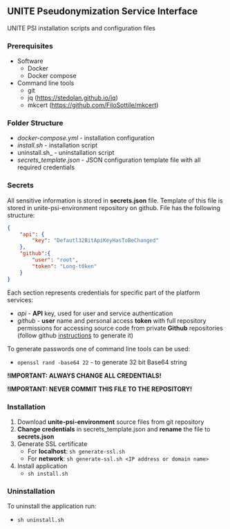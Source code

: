## UNITE Pseudonymization Service Interface

UNITE PSI installation scripts and configuration files

### Prerequisites
- Software
  - Docker
  - Docker compose
- Command line tools
  - git
  - jq (https://stedolan.github.io/jq)
  - mkcert (https://github.com/FiloSottile/mkcert)
  
### Folder Structure
- _docker-compose.yml_ - installation configuration
- _install.sh_ - installation script
- uninstall.sh_ - uninstallation script
- _secrets_template.json_ - JSON configuration template file with all required credentials

### Secrets
All sensitive information is stored in **secrets.json** file. Template of this file is stored in unite-psi-environment repository on github. File has the following structure:
```json
{
    "api": {
        "key": "Defautl32BitApiKeyHasToBeChanged"
    },
    "github":{
        "user": "root",
        "token": "Long-t0ken"
    }
}
```
Each section represents credentials for specific part of the platform services:
- _api_ - **API** key, used for user and service authentication
- _github_ - **user** name and personal access **token** with full repository permissions for accessing source code from private **Github** repositories (follow github [instructions](https://docs.github.com/en/authentication/keeping-your-account-and-data-secure/creating-a-personal-access-token) to generate it)

To generate passwords one of command line tools can be used:
- `openssl rand -base64 22` - to generate 32 bit Base64 string

**!IMPORTANT: ALWAYS CHANGE ALL CREDENTIALS!**

**!IMPORTANT: NEVER COMMIT THIS FILE TO THE REPOSITORY!**

### Installation
1. Download **unite-psi-environment** source files from git repository
1. **Change credentials** in secrets_template.json and **rename** the file to **secrets.json**
1. Generate SSL certificate
   - For **localhost**: `sh generate-ssl.sh`
   - For **network**: `sh generate-ssl.sh <IP address or domain name>`
1. Install application
   - `sh install.sh`

### Uninstallation
To uninstall the application run:
- `sh uninstall.sh`
